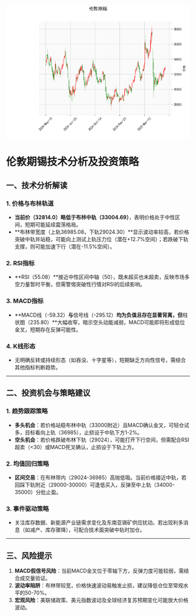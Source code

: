 ![图](stan.png)



# 伦敦期锡技术分析及投资策略

## 一、技术分析解读

### 1. 价格与布林轨道
- **当前价（32814.0）**略低于**布林中轨（33004.69）**，表明价格处于中性区间，短期可能延续震荡格局。
- **布林带宽度（上轨36985.08，下轨29024.30）**显示波动率较高，若价格突破中轨并站稳，可能向上测试上轨压力位（潜在+12.7%空间）；若跌破下轨支撑，则可能加速下行（潜在-11.5%空间）。

### 2. RSI指标
- **RSI（55.08）**接近中性区间中轴（50），既未超买也未超卖，反映市场多空力量暂时平衡，但需警惕突破性行情对RSI的后续影响。

### 3. MACD指标
- **MACD线（-59.32）**与**信号线（-295.12）**均为负值且存在显著背离，但**柱状图（235.80）**大幅收窄，暗示空头动能减弱，MACD可能即将形成低位金叉，短期存在反弹可能性。

### 4. K线形态
- 无明确反转或持续形态（如吞没、十字星等），短期缺乏方向性信号，需结合其他指标判断趋势。

---

## 二、投资机会与策略建议

### 1. 趋势跟踪策略
- **多头机会**：若价格站稳布林中轨（33000附近）且MACD确认金叉，可轻仓试多，目标看向上轨（36985），止损设于中轨下方1-2%。
- **空头机会**：若价格跌破布林下轨（29024），可能打开下行空间，但需配合RSI超卖（<30）或MACD死叉确认，止损设于下轨上方。

### 2. 均值回归策略
- **区间交易**：在布林带内（29024-36985）高抛低吸。当前价格接近中轨，若回踩下轨附近（29000-30000）可逢低买入，反弹至中上轨（34000-35000）分批止盈。

### 3. 事件驱动策略
- 关注库存数据、新能源产业链需求变化及东南亚锡矿供应扰动。若出现利多消息（如减产、库存骤降），可配合技术面突破中轨时加仓。

---

## 三、风险提示
1. **MACD假信号风险**：当前MACD金叉位于零轴下方，反弹力度可能较弱，需结合成交量验证。
2. **波动率陷阱**：布林带较宽，价格快速波动易触发止损，建议降低仓位至常规水平的50-70%。
3. **宏观风险**：美联储政策、美元指数波动及全球经济复苏预期变化可能放大价格波动。